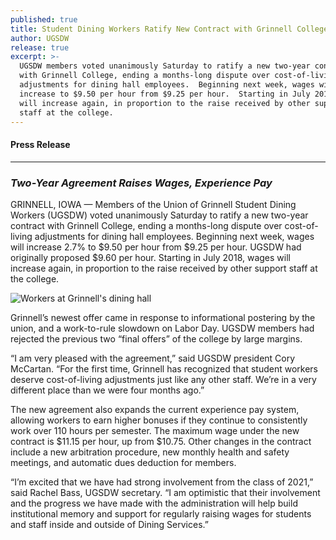 ```yaml
---
published: true
title: Student Dining Workers Ratify New Contract with Grinnell College
author: UGSDW
release: true
excerpt: >-
  UGSDW members voted unanimously Saturday to ratify a new two-year contract
  with Grinnell College, ending a months-long dispute over cost-of-living
  adjustments for dining hall employees.  Beginning next week, wages will
  increase to $9.50 per hour from $9.25 per hour.  Starting in July 2018, wages
  will increase again, in proportion to the raise received by other support
  staff at the college.
---
```

#### Press Release

---

### *Two-Year Agreement Raises Wages, Experience Pay*

GRINNELL, IOWA — Members of the Union of Grinnell Student Dining Workers
(UGSDW) voted unanimously Saturday to ratify a new two-year contract with
Grinnell College, ending a months-long dispute over cost-of-living adjustments
for dining hall employees.  Beginning next week, wages will increase 2.7% to
$9.50 per hour from $9.25 per hour.  UGSDW had originally proposed $9.60
per hour.  Starting in July 2018, wages will increase again, in proportion
to the raise received by other support staff at the college.

![Workers at Grinnell's dining hall]({{site.baseurl}}/assets/news/dhall_stock_1.jpg)

Grinnell’s newest offer came in response to informational postering by the
union, and a work-to-rule slowdown on Labor Day.  UGSDW members had rejected
the previous two “final offers” of the college by large margins.

“I am very pleased with the agreement,” said UGSDW president Cory McCartan.
“For the first time, Grinnell has recognized that student workers deserve
cost-of-living adjustments just like any other staff.  We’re in a very
different place than we were four months ago.”

The new agreement also expands the current experience pay system, allowing
workers to earn higher bonuses if they continue to consistently work over 110
hours per semester.  The maximum wage under the new contract is $11.15 per
hour, up from $10.75.  Other changes in the contract include a new arbitration
procedure, new monthly health and safety meetings, and automatic dues deduction
for members.

“I’m excited that we have had strong involvement from the class of 2021,” said
Rachel Bass, UGSDW secretary.  “I am optimistic that their involvement and the
progress we have made with the administration will help build institutional
memory and support for regularly raising wages for students and staff inside
and outside of Dining Services.”
